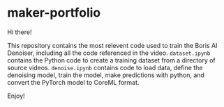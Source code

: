 # maker-portfolio
Hi there!

This repository contains the most relevent code used to train the Boris AI Denoiser, including all the code referenced in the video. `dataset.ipynb` contains the Python code to create a training dataset from a directory of source videos. `denoise.ipynb` contains code to load data, define the denoising model, train the model, make predictions with python, and convert the PyTorch model to CoreML format.

Enjoy!
